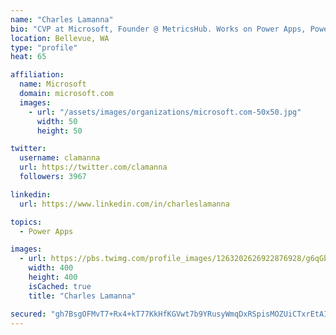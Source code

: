 ```yaml
---
name: "Charles Lamanna"
bio: "CVP at Microsoft, Founder @ MetricsHub. Works on Power Apps, Power Automate, Power Virtual Agent, Common Data Service and Dynamics 365."
location: Bellevue, WA
type: "profile"
heat: 65

affiliation:
  name: Microsoft
  domain: microsoft.com
  images:
    - url: "/assets/images/organizations/microsoft.com-50x50.jpg"
      width: 50
      height: 50

twitter:
  username: clamanna
  url: https://twitter.com/clamanna
  followers: 3967

linkedin:
  url: https://www.linkedin.com/in/charleslamanna

topics:
  - Power Apps

images:
  - url: https://pbs.twimg.com/profile_images/1263202626922876928/g6qGbHZ-_400x400.jpg
    width: 400
    height: 400
    isCached: true
    title: "Charles Lamanna"

secured: "gh7BsgOFMvT7+Rx4+kT77KkHfKGVwt7b9YRusyWmqDxRSpisMOZUiCTxrEtAIGY49zpYe/gA9qluJZittwFsN0Vdbu7E1VgioQ9T3n8RdTtFgq4zpm1knJb2JOzhdx1oYc/nXD4biRkF72AA5hyuuOuGBODTyvEQWTOeH+wxIByu/nmCTFD/O+WDmwv4VV9tzxVENgXDRnVrLBLxSqXhmlknNzfD7NOhqd5yRmOQAAPgEntl0HRP4i21cmLeoqWcjaeNCo2an1XrjiBXw7fuhmmJWbQ/sBZaPHrYWXITcXy/E+WfTUOxmhOodLNC/+01RSN5f49Kql6zGDwELA56jSNqXr/Fw0Im5+x0n5xIghNC1gPW7QEZbMRKcyMIMLIHk+1BVJ5BTPY/0OI7ntnopETRh466cSNSzCj1N4pj35k=;cpbUoDis+FHqaWAzid9a3w=="
---
```


